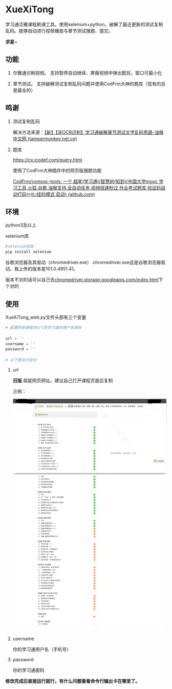 # XueXiTong
学习通泛雅课程刷课工具。使用selenium+python，破解了最近更新的测试复制乱码。能够自动进行视频播放与章节测试搜题、提交。



**求星~**



## 功能

1. 尔雅通识刷视频。 支持暂停自动继续、屏蔽视频中弹出题目，窗口可最小化

2. 章节测试。 支持破解测试复制乱码问题并使用CodFrm大神的题库（现有的总是最全的）

   

## 鸣谢

1. 测试复制乱码

   解决方法来源：[【新】【非OCR识别】学习通破解章节测试文字乱码思路-油猴中文网 (tampermonkey.net.cn)](https://bbs.tampermonkey.net.cn/thread-2190-1-1.html)

2. 题库

   https://cx.icodef.com/query.html

   使用了CodFrm大神插件中的网页版搜题功能

   [CodFrm/cxmooc-tools: 一个 超星(学习通)/智慧树(知到)/中国大学mooc 学习工具,火狐,谷歌,油猴支持.全自动任务,视频倍速秒过,作业考试题库,验证码自动打码(੧ᐛ੭挂科模式,启动) (github.com)](https://github.com/CodFrm/cxmooc-tools)



## 环境

python3及以上

selenium库

```python
#selenium安装
pip install selenium
```

谷歌浏览器及其驱动（chromedriver.exe）
chromedriver.exe这是谷歌浏览器驱动，我上传的版本是101.0.4951.41。

版本不对的话可以自己去[chromedriver.storage.googleapis.com/index.html](http://chromedriver.storage.googleapis.com/index.html)下个对的

## 使用

XueXiTong_web.py文件头部有三个变量

```python
# 配置所刷课程的url和学习通的用户名密码

url = ''
username = ''
password = ''

# 以下是执行部分
```

1. url

   **旧版** 超星网页网址。建议自己打开课程页面后复制

   示例：

   ![网页捕获_3-5-2022_15181_mooc1.chaoxing.com](README.assets/网页捕获_3-5-2022_15181_mooc1.chaoxing.com.jpeg)

2. username

   你的学习通用户名（手机号）

3. password

   你的学习通密码

**修改完成后直接运行就行，有什么问题看看命令行输出卡在哪里了。**